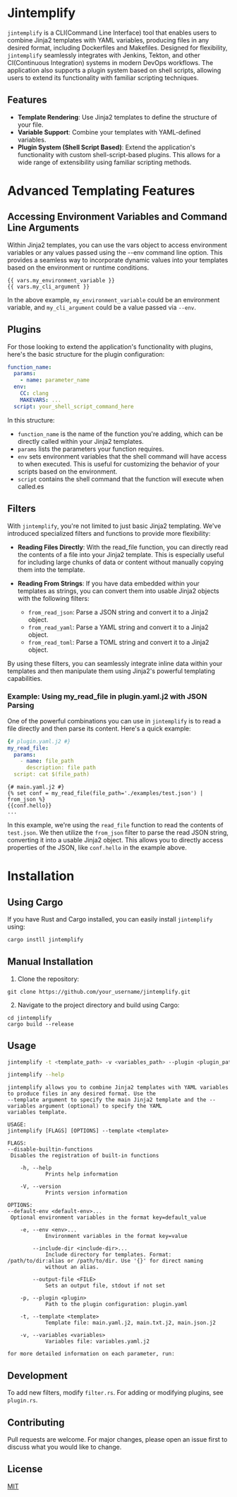 # Jintemplify

`jintemplify` is a CLI(Command Line Interface) tool that enables users to combine Jinja2 templates with YAML variables, producing files in any desired format, including Dockerfiles and Makefiles. Designed for flexibility, `jintemplify` seamlessly integrates with Jenkins, Tekton, and other CI(Continuous Integration) systems in modern DevOps workflows. The application also supports a plugin system based on shell scripts, allowing users to extend its functionality with familiar scripting techniques.

## Features

- **Template Rendering**: Use Jinja2 templates to define the structure of your file.
- **Variable Support**: Combine your templates with YAML-defined variables.
- **Plugin System (Shell Script Based)**: Extend the application's functionality with custom shell-script-based plugins. This allows for a wide range of extensibility using familiar scripting methods.

# Advanced Templating Features

## Accessing Environment Variables and Command Line Arguments

Within Jinja2 templates, you can use the vars object to access environment variables or any values passed using the --env command line option. This provides a seamless way to incorporate dynamic values into your templates based on the environment or runtime conditions.

```jinja2
{{ vars.my_environment_variable }}
{{ vars.my_cli_argument }}
```

In the above example, `my_environment_variable` could be an environment variable, and `my_cli_argument` could be a value passed via `--env`.

## Plugins

For those looking to extend the application's functionality with plugins, here's the basic structure for the plugin configuration:

```yaml
function_name:
  params:
    - name: parameter_name
  env:
    CC: clang
    MAKEVARS: ...
  script: your_shell_script_command_here
```

In this structure:

- `function_name` is the name of the function you're adding, which can be directly called within your Jinja2 templates.
- `params` lists the parameters your function requires.
- `env` sets environment variables that the shell command will have access to when executed. This is useful for customizing the behavior of your scripts based on the environment.
- `script` contains the shell command that the function will execute when called.es

## Filters

With `jintemplify`, you're not limited to just basic Jinja2 templating. We've introduced specialized filters and functions to provide more flexibility:

- **Reading Files Directly**: With the read_file function, you can directly read the contents of a file into your Jinja2 template. This is especially useful for including large chunks of data or content without manually copying them into the template.

- **Reading From Strings**: If you have data embedded within your templates as strings, you can convert them into usable Jinja2 objects with the following filters:
  - `from_read_json`: Parse a JSON string and convert it to a Jinja2 object.
  - `from_read_yaml`: Parse a YAML string and convert it to a Jinja2 object.
  - `from_read_toml`: Parse a TOML string and convert it to a Jinja2 object.

By using these filters, you can seamlessly integrate inline data within your templates and then manipulate them using Jinja2's powerful templating capabilities.

### Example: Using my_read_file in plugin.yaml.j2 with JSON Parsing

One of the powerful combinations you can use in `jintemplify` is to read a file directly and then parse its content. Here's a quick example:

```yaml
{# plugin.yaml.j2 #}
my_read_file:
  params:
    - name: file_path
      description: file path
  script: cat $(file_path)

```

```jinja
{# main.yaml.j2 #}
{% set conf = my_read_file(file_path='./examples/test.json') | from_json %}
{{conf.hello}}
...
```

In this example, we're using the `read_file` function to read the contents of `test.json`. We then utilize the `from_json` filter to parse the read JSON string, converting it into a usable Jinja2 object. This allows you to directly access properties of the JSON, like `conf.hello` in the example above.

# Installation

## Using Cargo

If you have Rust and Cargo installed, you can easily install `jintemplify` using:

```bash
cargo instll jintemplify
```

## Manual Installation

1. Clone the repository:

```
git clone https://github.com/your_username/jintemplify.git
```

2. Navigate to the project directory and build using Cargo:

```
cd jintemplify
cargo build --release
```

## Usage

```bash
jintemplify -t <template_path> -v <variables_path> --plugin <plugin_path>
```

```bash
jintemplify --help
```

```plaintext
jintemplify allows you to combine Jinja2 templates with YAML variables to produce files in any desired format. Use the
--template argument to specify the main Jinja2 template and the --variables argument (optional) to specify the YAML
variables template.

USAGE:
jintemplify [FLAGS] [OPTIONS] --template <template>

FLAGS:
--disable-builtin-functions
 Disables the registration of built-in functions

    -h, --help
            Prints help information

    -V, --version
            Prints version information

OPTIONS:
--default-env <default-env>...
 Optional environment variables in the format key=default_value

    -e, --env <env>...
            Environment variables in the format key=value

        --include-dir <include-dir>...
            Include directory for templates. Format: /path/to/dir:alias or /path/to/dir. Use '{}' for direct naming
            without an alias.

        --output-file <FILE>
            Sets an output file, stdout if not set

    -p, --plugin <plugin>
            Path to the plugin configuration: plugin.yaml

    -t, --template <template>
            Template file: main.yaml.j2, main.txt.j2, main.json.j2

    -v, --variables <variables>
            Variables file: variables.yaml.j2

for more detailed information on each parameter, run:
```

## Development

To add new filters, modify `filter.rs`. For adding or modifying plugins, see `plugin.rs`.

## Contributing

Pull requests are welcome. For major changes, please open an issue first to discuss what you would like to change.

## License

[MIT](https://choosealicense.com/licenses/mit/)
